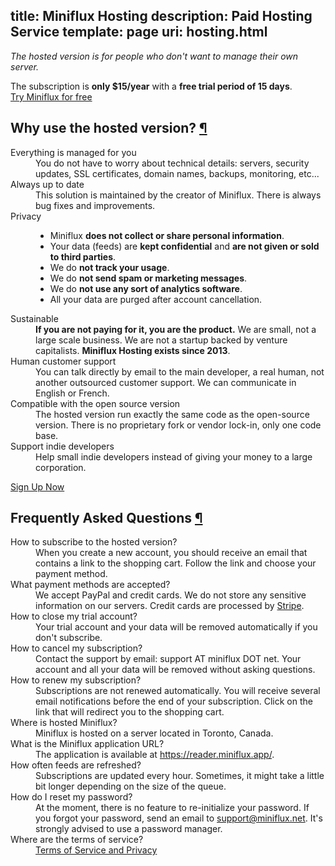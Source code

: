 title: Miniflux Hosting
description: Paid Hosting Service
template: page
uri: hosting.html
---

_The hosted version is for people who don't want to manage their own server._

<div class="alert">
    The subscription is <strong>only $15/year</strong> with a <strong>free trial period of 15 days</strong>.
</div>

<div class="signup-button">
    <a href="https://hosting.miniflux.app/signup" class="button button-primary">Try Miniflux for free</a>
</div>

<h2 id="why">Why use the hosted version? <a class="anchor" href="#why" title="Permalink">¶</a></h2>

<dl>
    <dt>Everything is managed for you</dt>
    <dd>
        You do not have to worry about technical details:
        servers, security updates, SSL certificates, domain names, backups, monitoring, etc...
    </dd>
    <dt>Always up to date</dt>
    <dd>
        This solution is maintained by the creator of Miniflux.
        There is always bug fixes and improvements.
    </dd>
    <dt>Privacy</dt>
    <dd>
        <ul>
            <li>Miniflux <strong>does not collect or share personal information</strong>.</li>
            <li>Your data (feeds) are <strong>kept confidential</strong> and <strong>are not given or sold to third parties</strong>.</li>
            <li>We do <strong>not track your usage</strong>.</li>
            <li>We do <strong>not send spam or marketing messages</strong>.</li>
            <li>We do <strong>not use any sort of analytics software</strong>.</li>
            <li>All your data are purged after account cancellation.</li>
        </ul>
    </dd>
    <dt>Sustainable</dt>
    <dd>
        <strong>If you are not paying for it, you are the product.</strong>
        We are small, not a large scale business.
        We are not a startup backed by venture capitalists.
        <strong>Miniflux Hosting exists since 2013</strong>.
    </dd>
    <dt>Human customer support</dt>
    <dd>
        You can talk directly by email to the main developer, a real human, not another outsourced customer support.
        We can communicate in English or French.
    </dd>
    <dt>Compatible with the open source version</dt>
    <dd>
        The hosted version run exactly the same code as the open-source version.
        There is no proprietary fork or vendor lock-in, only one code base.
    </dd>
    <dt>Support indie developers</dt>
    <dd>
        Help small indie developers instead of giving your money to a large corporation.
    </dd>
</dl>

<div class="signup-button">
    <a href="https://hosting.miniflux.app/signup" class="button button-primary">Sign Up Now</a>
</div>

<h2 id="faq">Frequently Asked Questions <a class="anchor" href="#faq" title="Permalink">¶</a></h2>

<dl>
    <dt>How to subscribe to the hosted version?</dt>
    <dd>
        When you create a new account, you should receive an email that contains a link to the shopping cart.
        Follow the link and choose your payment method.
    </dd>
    <dt>What payment methods are accepted?</dt>
    <dd>
        We accept PayPal and credit cards.
        We do not store any sensitive information on our servers.
        Credit cards are processed by <a href="https://stripe.com/">Stripe</a>.
    </dd>
    <dt>How to close my trial account?</dt>
    <dd>
        Your trial account and your data will be removed automatically if you don't subscribe.
    </dd>
    <dt>How to cancel my subscription?</dt>
    <dd>
        Contact the support by email: support AT miniflux DOT net.
        Your account and all your data will be removed without asking questions.
    </dd>
    <dt>How to renew my subscription?</dt>
    <dd>
        Subscriptions are not renewed automatically.
        You will receive several email notifications before the end of your subscription.
        Click on the link that will redirect you to the shopping cart.
    </dd>
    <dt>Where is hosted Miniflux?</dt>
    <dd>
        Miniflux is hosted on a server located in Toronto, Canada.
    </dd>
    <dt>What is the Miniflux application URL?</dt>
    <dd>
        The application is available at <a href="https://reader.miniflux.app/">https://reader.miniflux.app/</a>.
    </dd>
    <dt>How often feeds are refreshed?</dt>
    <dd>
        Subscriptions are updated every hour.
        Sometimes, it might take a little bit longer depending on the size of the queue.
    </dd>
    <dt>How do I reset my password?</dt>
    <dd>
        At the moment, there is no feature to re-initialize your password. 
        If you forgot your password, send an email to <a href="mailto:support@miniflux.net">support@miniflux.net</a>.
        It's strongly advised to use a password manager.
    </dd>
    <dt>Where are the terms of service?</dt>
    <dd>
        <a href="tos.html">Terms of Service and Privacy</a>
    </dd>
</dl>
